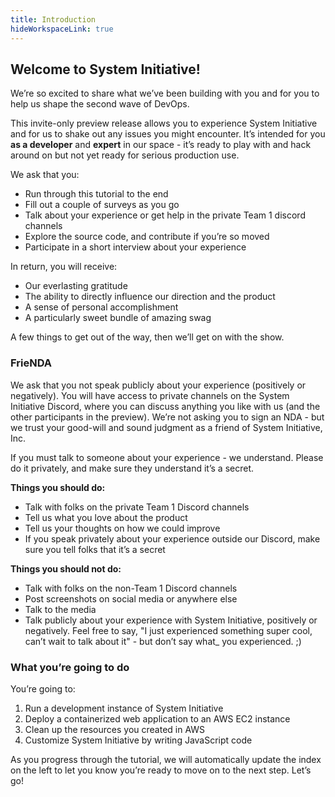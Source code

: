 ```yaml
---
title: Introduction
hideWorkspaceLink: true
---
```


## Welcome to System Initiative!

We’re so excited to share what we’ve been building with you and for you to help us shape
the second wave of DevOps.

This invite-only preview release allows you to experience System Initiative and for us to shake out any issues you might
encounter. It’s intended for you **as a developer** and **expert** in our space - it’s ready to play with and hack
around on but not yet ready for serious production use.

We ask that you:

  * Run through this tutorial to the end
  * Fill out a couple of surveys as you go
  * Talk about your experience or get help in the private Team 1 discord channels
  * Explore the source code, and contribute if you’re so moved
  * Participate in a short interview about your experience

In return, you will receive:

  * Our everlasting gratitude
  * The ability to directly influence our direction and the product
  * A sense of personal accomplishment
  * A particularly sweet bundle of amazing swag

A few things to get out of the way, then we’ll get on with the show.

### FrieNDA

We ask that you not speak publicly about your experience (positively or negatively). You will have access to private
channels on the System Initiative Discord, where you can discuss anything you like with us (and the other participants
in the preview). We’re not asking you to sign an NDA - but we trust your good-will and sound judgment as a friend of
System Initiative, Inc.

If you must talk to someone about your experience - we understand. Please do it privately, and make sure they understand
it’s a secret.

**Things you should do:**

* Talk with folks on the private Team 1 Discord channels
* Tell us what you love about the product
* Tell us your thoughts on how we could improve
* If you speak privately about your experience outside our Discord, make sure you tell folks that it’s a secret

**Things you should not do:**

* Talk with folks on the non-Team 1 Discord channels
* Post screenshots on social media or anywhere else
* Talk to the media
* Talk publicly about your experience with System Initiative, positively or negatively. Feel free to say, "I just experienced something super cool, can’t wait to talk about it" - but don’t say what_ you experienced. ;)

### What you’re going to do

You’re going to:

1. Run a development instance of System Initiative
2. Deploy a containerized web application to an AWS EC2 instance
3. Clean up the resources you created in AWS
4. Customize System Initiative by writing JavaScript code

As you progress through the tutorial, we will automatically update the index on the left to let you know you’re ready to
move on to the next step. Let’s go!
